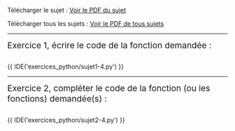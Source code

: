 Télécharger le sujet : [Voir le PDF du sujet](25-NSI-1.pdf)
<br>

Télécharger tous les sujets : [Voir le PDF de tous sujets](25-NSI-1_merged.pdf)

---

<div style="display:flex;gap:2em;align-items:top;font-size: 1.2rem;">
Exercice 1, écrire le code de la fonction demandée :
</div>

<div style="margin-top: 2em;"></div>

{{ IDE('exercices_python/sujet1-4.py') }}

---

<div style="display:flex;gap:2em;align-items:top;font-size: 1.2rem;">
Exercice 2, compléter le code de la fonction (ou les fonctions) demandée(s) :
</div>

<div style="margin-top: 2em;"></div>

{{ IDE('exercices_python/sujet2-4.py') }}

